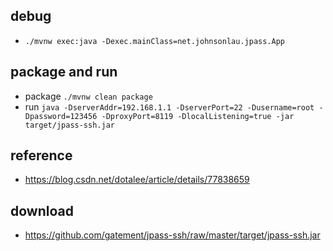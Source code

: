 ## debug
* `./mvnw exec:java -Dexec.mainClass=net.johnsonlau.jpass.App`

## package and run
* package `./mvnw clean package`
* run `java -DserverAddr=192.168.1.1 -DserverPort=22 -Dusername=root -Dpassword=123456 -DproxyPort=8119 -DlocalListening=true -jar target/jpass-ssh.jar`

## reference
* https://blog.csdn.net/dotalee/article/details/77838659

## download
* https://github.com/gatement/jpass-ssh/raw/master/target/jpass-ssh.jar
